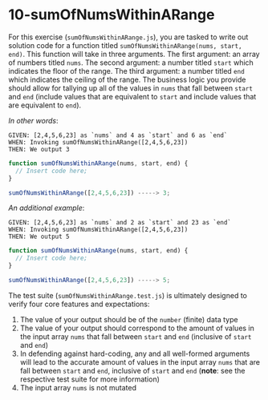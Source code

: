# 10-sumOfNumsWithinARange

For this exercise (`sumOfNumsWithinARange.js`), you are tasked to write out solution code for a function titled `sumOfNumsWithinARange(nums, start, end)`. This function will take in three arguments. The first argument: an array of numbers titled `nums`. The second argument: a number titled `start` which indicates the floor of the range. The third argument: a number titled `end` which indicates the ceiling of the range. The business logic you provide should allow for tallying up all of the values in `nums` that fall between `start` and `end` (include values that are equivalent to `start` and include values that are equivalent to `end`).

_In other words_:

```
GIVEN: [2,4,5,6,23] as `nums` and 4 as `start` and 6 as `end`
WHEN: Invoking sumOfNumsWithinARange([2,4,5,6,23])
THEN: We output 3
```

```js
function sumOfNumsWithinARange(nums, start, end) {
  // Insert code here;
}

sumOfNumsWithinARange([2,4,5,6,23]) -----> 3;
```

_An additional example_:

```
GIVEN: [2,4,5,6,23] as `nums` and 2 as `start` and 23 as `end`
WHEN: Invoking sumOfNumsWithinARange([2,4,5,6,23])
THEN: We output 5
```

```js
function sumOfNumsWithinARange(nums, start, end) {
  // Insert code here;
}

sumOfNumsWithinARange([2,4,5,6,23]) -----> 5;
```

The test suite (`sumOfNumsWithinARange.test.js`) is ultimately designed to verify four core features and expectations:

1) The value of your output should be of the `number` (finite) data type 
2) The value of your output should correspond to the amount of values in the input array `nums` that fall between `start` and `end` (inclusive of `start` and `end`)
3) In defending against hard-coding, any and all well-formed arguments will lead to the accurate amount of values in the input array `nums` that are fall between `start` and `end`, inclusive of `start` and `end` (**note**: see the respective test suite for more information)
4) The input array `nums` is not mutated